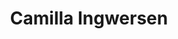 ---
order: 5
title: Camilla Ingwersen
call: 29 90 46 91
description: Seniorkonsulent
meta-title: Camilla Ingersen - Mød medarbejderne hos CCC her
consulent: true
on-om-os: true
edu:
- Master of Business Coaching fra Copenhagen Coaching Center
- Psykoterapeut fra Dansk Center for Trivsel og Velvære v/ Mads Dahlgaard
- MBSR Kvalificeret underviser fra Dansk Center for Mindfulness v/ Aarhus Universitet
- Eksamineret Supervisor fra Dansk Familie Terapeutisk Institut
- HD, BSc. Graduate Diploma in Business Administration fra CBS med speciale i organisation, ledelse og strategi
email: ci@copenhagencoaching.dk
linkedin: https://www.linkedin.com/in/camillaingwersen/
data-id: ''
image: /images/about/employees/camilla-big-white.png
portrait-image: "/images/about/employees/camilla-big-white.png"
small-portrait-image: /images/about/employees/camilla-small-green.png
grey-portrait: /images/about/employees/camilla-ingwersen-3.png
---